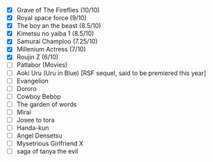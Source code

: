 - [x] Grave of The Fireflies (10/10)
- [x] Royal space force (9/10)
- [x] The boy an the beast (8.5/10)
- [x] Kimetsu no yaiba 1 (8.5/10)
- [x] Samurai Champloo (7.25/10)
- [x] Millenium Actress (7/10)
- [x] Roujin Z (6/10)
- [ ] Patlabor (Movies)
- [ ] Aoki Uru (Uru in Blue) [RSF sequel, said to be premiered this year]
- [ ] Evangelion
- [ ] Dororo
- [ ] Cowboy Bebop
- [ ] The garden of words
- [ ] Mirai
- [ ] Josee to tora
- [ ] Handa-kun
- [ ] Angel Densetsu 
- [ ] Mysetrious Girlfriend X
- [ ] saga of tanya the evil